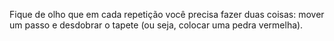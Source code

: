 Fique de olho que em cada repetição você precisa fazer duas coisas: mover um passo e desdobrar o tapete (ou seja, colocar uma pedra vermelha).
